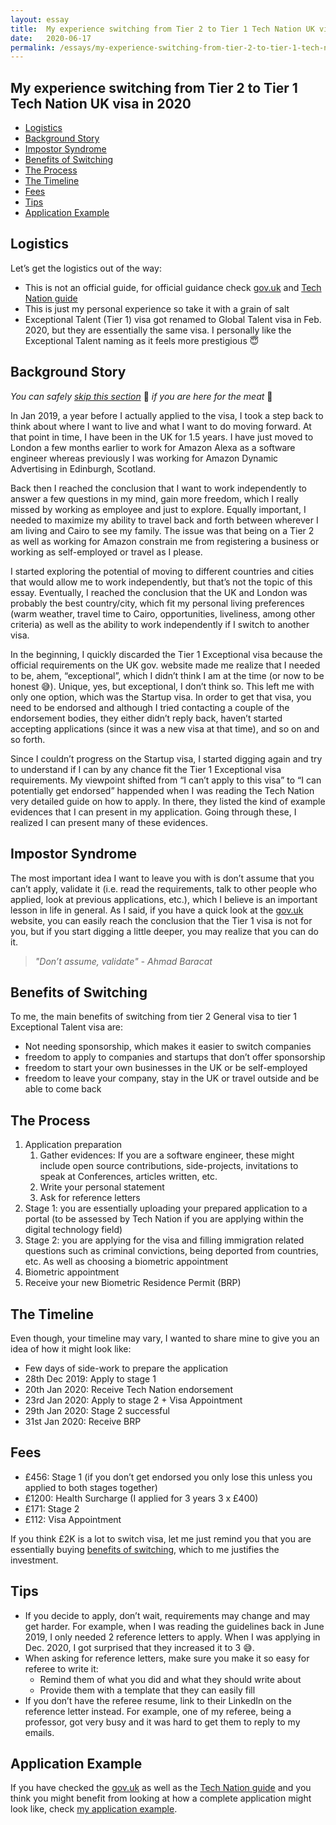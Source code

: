 ```yaml
---
layout: essay
title:  My experience switching from Tier 2 to Tier 1 Tech Nation UK visa in 2020
date:   2020-06-17
permalink: /essays/my-experience-switching-from-tier-2-to-tier-1-tech-nation-exceptional-talent-uk-visa-in-2020
---
```


## My experience switching from Tier 2 to Tier 1 Tech Nation UK visa in 2020
- [Logistics](#logistics)
- [Background Story](#background-story)
- [Impostor Syndrome](#impostor-syndrome)
- [Benefits of Switching](#benefits-of-switching)
- [The Process](#the-process)
- [The Timeline](#the-timeline)
- [Fees](#fees)
- [Tips](#tips)
- [Application Example](#application-example)

## Logistics
Let’s get the logistics out of the way:
* This is not an official guide, for official guidance check [gov.uk](https://www.gov.uk/global-talent) and [Tech Nation guide](https://technation.io/visa-tech-nation-visa-guide/)
* This is just my personal experience so take it with a grain of salt
* Exceptional Talent (Tier 1) visa got renamed to Global Talent visa in Feb. 2020, but they are essentially the same visa. I personally like the Exceptional Talent naming as it feels more prestigious 😇

## Background Story
_You can safely [skip this section](#impostor-syndrome)_ 🥱 _if you are here for the meat_ 🍖

In Jan 2019, a year before I actually applied to the visa, I took a step back to think about where I want to live and what I want to do moving forward. At that point in time, I have been in the UK for 1.5 years. I have just moved to London a few months earlier to work for Amazon Alexa as a software engineer whereas previously I was working for Amazon Dynamic Advertising in Edinburgh, Scotland.

Back then I reached the conclusion that I want to work independently to answer a few questions in my mind, gain more freedom, which I really missed by working as employee and just to explore. Equally important, I needed to maximize my ability to travel back and forth between wherever I am living and Cairo to see my family. The issue was that being on a Tier 2 as well as working for Amazon constrain me from registering a business or working as self-employed or travel as I please.

I started exploring the potential of moving to different countries and cities that would allow me to work independently, but that’s not the topic of this essay. Eventually, I reached the conclusion that the UK and London was probably the best country/city, which fit my personal living preferences (warm weather, travel time to Cairo, opportunities, liveliness, among other criteria) as well as the ability to work independently if I switch to another visa.

In the beginning, I quickly discarded the Tier 1 Exceptional visa because the official requirements on the UK gov. website made me realize that I needed to be, ahem, “exceptional”, which I didn’t think I am at the time (or now to be honest 😅). Unique, yes, but exceptional, I don’t think so. This left me with only one option, which was the Startup visa. In order to get that visa, you need to be endorsed and although I tried contacting a couple of the endorsement bodies, they either didn’t reply back, haven’t started accepting applications (since it was a new visa at that time), and so on and so forth.

Since I couldn’t progress on the Startup visa, I started digging again and try to understand if I can by any chance fit the Tier 1 Exceptional visa requirements. My viewpoint shifted from “I can’t apply to this visa” to “I can potentially get endorsed” happended when I was reading the Tech Nation very detailed guide on how to apply. In there, they listed the kind of example evidences that I can present in my application. Going through these, I realized I can present many of these evidences.

## Impostor Syndrome

The most important idea I want to leave you with is don’t assume that you can’t apply, validate it (i.e. read the requirements, talk to other people who applied, look at previous applications, etc.), which I believe is an important lesson in life in general. As I said, if you have a quick look at the [gov.uk](https://www.gov.uk/global-talent) website, you can easily reach the conclusion that the Tier 1 visa is not for you, but if you start digging a little deeper, you may realize that you can do it.

> _"Don’t assume, validate" - Ahmad Baracat_

## Benefits of Switching

To me, the main benefits of switching from tier 2 General visa to tier 1 Exceptional Talent visa are:
* Not needing sponsorship, which makes it easier to switch companies
* freedom to apply to companies and startups that don’t offer sponsorship
* freedom to start your own businesses in the UK or be self-employed
* freedom to leave your company, stay in the UK or travel outside and be able to come back

## The Process
1. Application preparation
    1. Gather evidences: If you are a software engineer, these might include open source contributions, side-projects, invitations to speak at Conferences, articles written, etc.
    2. Write your personal statement
    3. Ask for reference letters
2. Stage 1: you are essentially uploading your prepared application to a portal (to be assessed by Tech Nation if you are applying within the digital technology field)
3. Stage 2: you are applying for the visa and filling immigration related questions such as criminal convictions, being deported from countries, etc. As well as choosing a biometric appointment
4. Biometric appointment
5. Receive your new Biometric Residence Permit (BRP)

## The Timeline
Even though, your timeline may vary, I wanted to share mine to give you an idea of how it might look like:
* Few days of side-work to prepare the application
* 28th Dec 2019: Apply to stage 1
* 20th Jan 2020: Receive Tech Nation endorsement
* 23rd Jan 2020: Apply to stage 2 + Visa Appointment
* 29th Jan 2020: Stage 2 successful
* 31st Jan 2020: Receive BRP

## Fees
* £456: Stage 1 (if you don’t get endorsed you only lose this unless you applied to both stages together)
* £1200: Health Surcharge (I applied for 3 years 3 x £400)
* £171: Stage 2
* £112: Visa Appointment

If you think £2K is a lot to switch visa, let me just remind you that you are essentially buying [benefits of switching](#benefits-of-switching), which to me justifies the investment.

## Tips
* If you decide to apply, don’t wait, requirements may change and may get harder. For example, when I was reading the guidelines back in June 2019, I only needed 2 reference letters to apply. When I was applying in Dec. 2020, I got surprised that they increased it to 3 😅.
* When asking for reference letters, make sure you make it so easy for referee to write it:
    * Remind them of what you did and what they should write about
    * Provide them with a template that they can easily fill
* If you don’t have the referee resume, link to their LinkedIn on the reference letter instead. For example, one of my referee, being a professor, got very busy and it was hard to get them to reply to my emails. 

## Application Example
If you have checked the [gov.uk](https://www.gov.uk/global-talent) as well as the [Tech Nation guide](https://technation.io/visa-tech-nation-visa-guide/) and you think you might benefit from looking at how a complete application might look like, check [my application example](https://gumroad.com/l/tech-nation-application-example).